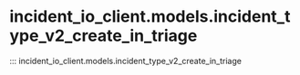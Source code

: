 # incident_io_client.models.incident_type_v2_create_in_triage

::: incident_io_client.models.incident_type_v2_create_in_triage
